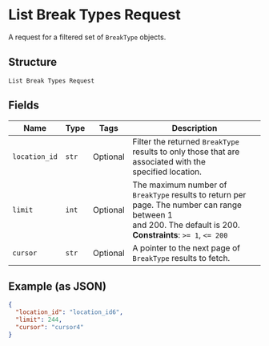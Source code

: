 
# List Break Types Request

A request for a filtered set of `BreakType` objects.

## Structure

`List Break Types Request`

## Fields

| Name | Type | Tags | Description |
|  --- | --- | --- | --- |
| `location_id` | `str` | Optional | Filter the returned `BreakType` results to only those that are associated with the<br>specified location. |
| `limit` | `int` | Optional | The maximum number of `BreakType` results to return per page. The number can range between 1<br>and 200. The default is 200.<br>**Constraints**: `>= 1`, `<= 200` |
| `cursor` | `str` | Optional | A pointer to the next page of `BreakType` results to fetch. |

## Example (as JSON)

```json
{
  "location_id": "location_id6",
  "limit": 244,
  "cursor": "cursor4"
}
```

